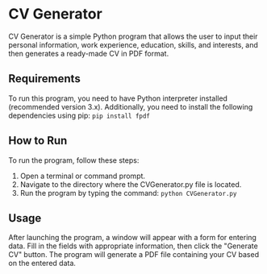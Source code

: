 # CV Generator

CV Generator is a simple Python program that allows the user to input their personal information, work experience, education, skills, and interests, and then generates a ready-made CV in PDF format.

## Requirements

To run this program, you need to have Python interpreter installed (recommended version 3.x). Additionally, you need to install the following dependencies using pip:
`pip install fpdf`

## How to Run

To run the program, follow these steps:

1. Open a terminal or command prompt.
2. Navigate to the directory where the CVGenerator.py file is located.
3. Run the program by typing the command:
`python CVGenerator.py`

## Usage

After launching the program, a window will appear with a form for entering data. Fill in the fields with appropriate information, then click the "Generate CV" button. The program will generate a PDF file containing your CV based on the entered data.


